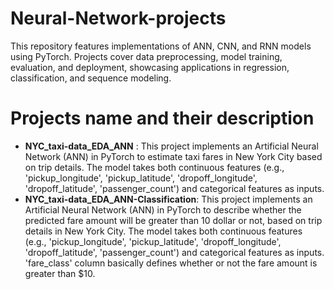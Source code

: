 # Neural-Network-projects
This repository features implementations of ANN, CNN, and RNN models using PyTorch. Projects cover data preprocessing, model training, evaluation, and deployment, showcasing applications in regression, classification, and sequence modeling.

# Projects name and their description
* **NYC_taxi-data_EDA_ANN** : This project implements an Artificial Neural Network (ANN) in PyTorch to estimate taxi fares in New York City based on trip details. The model takes both continuous features (e.g., 'pickup_longitude', 'pickup_latitude', 'dropoff_longitude', 'dropoff_latitude', 'passenger_count') and categorical features as inputs.
* **NYC_taxi-data_EDA_ANN-Classification**: This project implements an Artificial Neural Network (ANN) in PyTorch to describe whether the predicted fare amount will be greater than 10 dollar or not, based on trip details in New York City. The model takes both continuous features (e.g., 'pickup_longitude', 'pickup_latitude', 'dropoff_longitude', 'dropoff_latitude', 'passenger_count') and categorical features as inputs. 'fare_class' column basically defines whether or not the fare amount is greater than $10.
